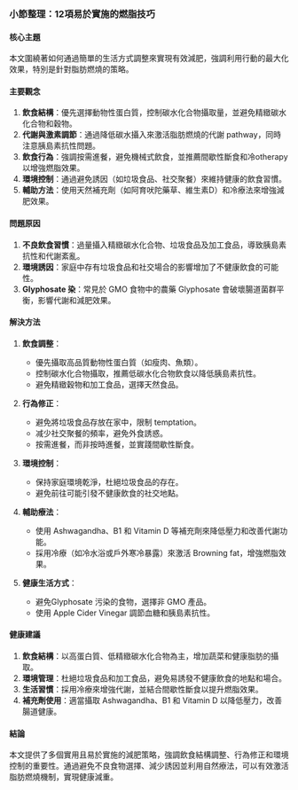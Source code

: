 ### 小節整理：12項易於實施的燃脂技巧

#### 核心主題
本文圍繞著如何通過簡單的生活方式調整來實現有效減肥，強調利用行動的最大化效果，特別是針對脂肪燃燒的策略。

#### 主要觀念
1. **飲食結構**：優先選擇動物性蛋白質，控制碳水化合物攝取量，並避免精緻碳水化合物和穀物。
2. **代謝與激素調節**：通過降低碳水攝入來激活脂肪燃燒的代謝 pathway，同時注意胰島素抗性問題。
3. **飲食行為**：強調按需進餐，避免機械式飲食，並推薦間歇性斷食和冷otherapy 以增強燃脂效果。
4. **環境控制**：通過避免誘因（如垃圾食品、社交聚餐）來維持健康的飲食習慣。
5. **輔助方法**：使用天然補充劑（如阿育吠陀藥草、維生素D）和冷療法來增強減肥效果。

#### 問題原因
1. **不良飲食習慣**：過量攝入精緻碳水化合物、垃圾食品及加工食品，導致胰島素抗性和代謝紊亂。
2. **環境誘因**：家庭中存有垃圾食品和社交場合的影響增加了不健康飲食的可能性。
3. **Glyphosate 染**：常見於 GMO 食物中的農藥 Glyphosate 會破壞腸道菌群平衡，影響代謝和減肥效果。

#### 解決方法
1. **飲食調整**：
   - 優先攝取高品質動物性蛋白質（如瘦肉、魚類）。
   - 控制碳水化合物攝取，推薦低碳水化合物飲食以降低胰島素抗性。
   - 避免精緻穀物和加工食品，選擇天然食品。

2. **行為修正**：
   - 避免將垃圾食品存放在家中，限制 temptation。
   - 减少社交聚餐的頻率，避免外食誘惑。
   - 按需進餐，而非按時進餐，並實踐間歇性斷食。

3. **環境控制**：
   - 保持家庭環境乾淨，杜絕垃圾食品的存在。
   - 避免前往可能引發不健康飲食的社交地點。

4. **輔助療法**：
   - 使用 Ashwagandha、B1 和 Vitamin D 等補充劑來降低壓力和改善代謝功能。
   - 採用冷療（如冷水浴或戶外寒冷暴露）來激活 Browning fat，增強燃脂效果。

5. **健康生活方式**：
   - 避免Glyphosate 污染的食物，選擇非 GMO 產品。
   - 使用 Apple Cider Vinegar 調節血糖和胰島素抗性。

#### 健康建議
1. **飲食結構**：以高蛋白質、低精緻碳水化合物為主，增加蔬菜和健康脂肪的攝取。
2. **環境管理**：杜絕垃圾食品和加工食品，避免易誘發不健康飲食的地點和場合。
3. **生活習慣**：採用冷療來增強代謝，並結合間歇性斷食以提升燃脂效果。
4. **補充劑使用**：適當攝取 Ashwagandha、B1 和 Vitamin D 以降低壓力，改善腸道健康。

#### 結論
本文提供了多個實用且易於實施的減肥策略，強調飲食結構調整、行為修正和環境控制的重要性。通過避免不良食物選擇、減少誘因並利用自然療法，可以有效激活脂肪燃燒機制，實現健康減重。
